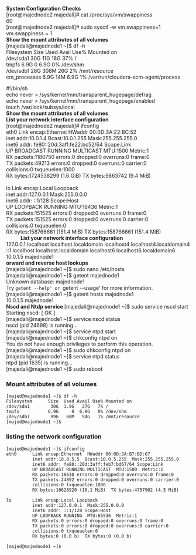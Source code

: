<b>System Configuration Checks</b></br>
[root@majednode2 majedali]# cat /proc/sys/vm/swappiness</br>
60</br>
[root@majednode2 majedali]# sudo sysctl -w vm.swappiness=1</br>
vm.swappiness = 1</br>
<b>Show the mount attributes of all volumes</b></br>
[majedali@majednode1 ~]$ df -h</br>
Filesystem      Size  Used Avail Use% Mounted on</br>
/dev/sda1        30G   11G   18G  37% /</br>
tmpfs           6.9G     0  6.9G   0% /dev/shm</br>
/dev/sdb1        28G  308M   26G   2% /mnt/resource</br>
cm_processes    6.9G   14M  6.9G   1% /var/run/cloudera-scm-agent/process</br>

#!/bin/sh</br>
echo never > /sys/kernel/mm/transparent_hugepage/defrag</br>
echo never > /sys/kernel/mm/transparent_hugepage/enabled</br>
touch /var/lock/subsys/local</br>
<b>Show the mount attributes of all volumes</b>
</br>
<b>List your network interface configuration</b></br>
[root@majednode2 majedali]# ifconfig</br>
eth0      Link encap:Ethernet  HWaddr 00:0D:3A:22:BC:52</br>
          inet addr:10.0.1.4  Bcast:10.0.1.255  Mask:255.255.255.0</br>
          inet6 addr: fe80::20d:3aff:fe22:bc52/64 Scope:Link</br>
          UP BROADCAST RUNNING MULTICAST  MTU:1500  Metric:1</br>
          RX packets:1180750 errors:0 dropped:0 overruns:0 frame:0</br>
          TX packets:49213 errors:0 dropped:0 overruns:0 carrier:0</br>
          collisions:0 txqueuelen:1000</br>
          RX bytes:1724538299 (1.6 GiB)  TX bytes:9863742 (9.4 MiB)</br>
</br>
lo        Link encap:Local Loopback</br>
          inet addr:127.0.0.1  Mask:255.0.0.0</br>
          inet6 addr: ::1/128 Scope:Host</br>
          UP LOOPBACK RUNNING  MTU:16436  Metric:1</br>
          RX packets:151525 errors:0 dropped:0 overruns:0 frame:0</br>
          TX packets:151525 errors:0 dropped:0 overruns:0 carrier:0</br>
          collisions:0 txqueuelen:0</br>
          RX bytes:158766661 (151.4 MiB)  TX bytes:158766661 (151.4 MiB)</br>
          
<b>List your network interface configuration</b></br>
 127.0.0.1   localhost localhost.localdomain localhost4 localhost4.localdomain4</br>
::1         localhost localhost.localdomain localhost6 localhost6.localdomain6</br>
10.0.1.5    majednode1         </br>
<b>orward and reverse host lookups</b></br>
[majedali@majednode1 ~]$ sudo nano /etc/hosts </br>
[majedali@majednode1 ~]$ getent majednode1 </br>
Unknown database: majednode1 </br>
Try `getent --help' or `getent --usage' for more information. </br>
[majedali@majednode1 ~]$ getent hosts majednode1 </br>
10.0.1.5        majednode1 </br>
<b> Nscd and Ntdp service </b>
[majedali@majednode1 ~]$ sudo service nscd start</br>
Starting nscd:                                             [  OK  ]</br>
[majedali@majednode1 ~]$ service nscd status</br>
nscd (pid 24698) is running...</br>
[majedali@majednode1 ~]$ service ntpd start</br>
[majedali@majednode1 ~]$ chkconfig ntpd on</br>
You do not have enough privileges to perform this operation.</br>
[majedali@majednode1 ~]$ sudo chkconfig ntpd on</br>
[majedali@majednode1 ~]$ service ntpd status</br>
ntpd (pid  1635) is running...</br>
[majedali@majednode1 ~]$ sudo reboot</br>

### Mount attributes of all volumes
```
[majed@majednode1 ~]$ df -h
Filesystem      Size  Used Avail Use% Mounted on
/dev/sda1        30G  1.9G   27G   7% /
tmpfs           6.9G     0  6.9G   0% /dev/shm
/dev/sdb1        99G   60M   94G   1% /mnt/resource
[majed@majednode1 ~]$
```

### listing the network configuration 
```
[majed@majednode1 ~]$ ifconfig
eth0      Link encap:Ethernet  HWaddr 00:0D:3A:B7:BD:67
          inet addr:10.0.5.5  Bcast:10.0.5.255  Mask:255.255.255.0
          inet6 addr: fe80::20d:3aff:feb7:bd67/64 Scope:Link
          UP BROADCAST RUNNING MULTICAST  MTU:1500  Metric:1
          RX packets:18630 errors:0 dropped:0 overruns:0 frame:0
          TX packets:24892 errors:0 dropped:0 overruns:0 carrier:0
          collisions:0 txqueuelen:1000
          RX bytes:10628920 (10.1 MiB)  TX bytes:4757902 (4.5 MiB)

lo        Link encap:Local Loopback
          inet addr:127.0.0.1  Mask:255.0.0.0
          inet6 addr: ::1/128 Scope:Host
          UP LOOPBACK RUNNING  MTU:65536  Metric:1
          RX packets:0 errors:0 dropped:0 overruns:0 frame:0
          TX packets:0 errors:0 dropped:0 overruns:0 carrier:0
          collisions:0 txqueuelen:0
          RX bytes:0 (0.0 b)  TX bytes:0 (0.0 b)

[majed@majednode1 ~]$

```
### 
